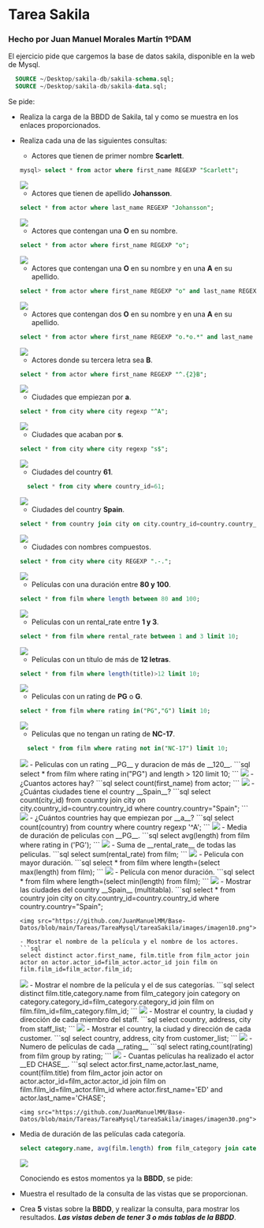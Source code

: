 # Tarea Sakila  

### Hecho por Juan Manuel Morales Martín 1ºDAM  

El ejercicio pide que cargemos la base de datos sakila, disponible en la web de Mysql.

```sql
  SOURCE ~/Desktop/sakila-db/sakila-schema.sql;
  SOURCE ~/Desktop/sakila-db/sakila-data.sql;
```


Se pide:
- Realiza la carga de la BBDD de Sakila, tal y como se muestra en los enlaces proporcionados.
- Realiza cada una de las siguientes consultas:
    - Actores que tienen de primer nombre __Scarlett__.
    ```sql
    mysql> select * from actor where first_name REGEXP "Scarlett";   
    ```
    <img src="https://github.com/JuanManuelMM/Base-Datos/blob/main/Tareas/TareaMysql/tareaSakila/images/imagen1.png">  
    
    - Actores que tienen de apellido __Johansson__.
    ```sql
    select * from actor where last_name REGEXP "Johansson";
    ```
    <img src="https://github.com/JuanManuelMM/Base-Datos/blob/main/Tareas/TareaMysql/tareaSakila/images/imagen2.png">  
    
    - Actores que contengan una __O__ en su nombre.
    
    ```sql
    select * from actor where first_name REGEXP "o";
    ```
    <img src="https://github.com/JuanManuelMM/Base-Datos/blob/main/Tareas/TareaMysql/tareaSakila/images/imagen3.png">  
    
    - Actores que contengan una __O__ en su nombre y en una __A__ en su apellido.
    ```sql
    select * from actor where first_name REGEXP "o" and last_name REGEXP "A";
     ```
    <img src="https://github.com/JuanManuelMM/Base-Datos/blob/main/Tareas/TareaMysql/tareaSakila/images/imagen4.png">  
    
    - Actores que contengan dos __O__ en su nombre y en una __A__ en su apellido.
    ```sql
    select * from actor where first_name REGEXP "o.*o.*" and last_name REGEXP "A";
    ```
    <img src="https://github.com/JuanManuelMM/Base-Datos/blob/main/Tareas/TareaMysql/tareaSakila/images/imagen5.png">  
    
    - Actores donde su tercera letra sea __B__.
    ```sql
    select * from actor where first_name REGEXP "^.{2}B";
    ```
    <img src="https://github.com/JuanManuelMM/Base-Datos/blob/main/Tareas/TareaMysql/tareaSakila/images/imagen6.png">  
    
    - Ciudades que empiezan por __a__.
    ```sql
    select * from city where city regexp "^A";
    ```
    <img src="https://github.com/JuanManuelMM/Base-Datos/blob/main/Tareas/TareaMysql/tareaSakila/images/imagen7.png">  
    
    - Ciudades que acaban por __s__.
    ```sql
    select * from city where city regexp "s$";
    ```
    <img src="https://github.com/JuanManuelMM/Base-Datos/blob/main/Tareas/TareaMysql/tareaSakila/images/imagen8.png">  
    
    - Ciudades del country __61__.
    ```sql
      select * from city where country_id=61;
    ```
    <img src="https://github.com/JuanManuelMM/Base-Datos/blob/main/Tareas/TareaMysql/tareaSakila/images/imagen9.png">  
    
    - Ciudades del country __Spain__.
    ```sql
    select * from country join city on city.country_id=country.country_id where country.country="Spain";
    
    ```
    <img src="https://github.com/JuanManuelMM/Base-Datos/blob/main/Tareas/TareaMysql/tareaSakila/images/imagen10.png">  
    
    - Ciudades con nombres compuestos.
    ```sql
    select * from city where city REGEXP ".-.";
    ```
    <img src="https://github.com/JuanManuelMM/Base-Datos/blob/main/Tareas/TareaMysql/tareaSakila/images/imagen11.png">  
    
    - Películas con una duración entre __80 y 100__.
    ```sql
    select * from film where length between 80 and 100;
    ```
    <img src="https://github.com/JuanManuelMM/Base-Datos/blob/main/Tareas/TareaMysql/tareaSakila/images/imagen12.png">  
    
    - Peliculas con un rental_rate entre __1 y 3__.
    ```sql
    select * from film where rental_rate between 1 and 3 limit 10;
    ```
    <img src="https://github.com/JuanManuelMM/Base-Datos/blob/main/Tareas/TareaMysql/tareaSakila/images/imagen13.png">  
    
    - Películas con un título de más de __12 letras__.
    ```sql
    select * from film where length(title)>12 limit 10;
    ```
    <img src="https://github.com/JuanManuelMM/Base-Datos/blob/main/Tareas/TareaMysql/tareaSakila/images/imagen15.png">  
    
    - Peliculas con un rating de __PG__ o __G__.
    ```sql
    select * from film where rating in("PG","G") limit 10;
    ```
    <img src="https://github.com/JuanManuelMM/Base-Datos/blob/main/Tareas/TareaMysql/tareaSakila/images/imagen14.png">  
    
    - Peliculas que no tengan un rating de __NC-17__.
    ```sql
      select * from film where rating not in("NC-17") limit 10;
    ```
    <img src="https://github.com/JuanManuelMM/Base-Datos/blob/main/Tareas/TareaMysql/tareaSakila/images/imagen16.png">
    - Peliculas con un rating __PG__ y duracion de más de __120__.
    ```sql
    select * from film where rating in("PG") and length > 120 limit 10;
    ```
    <img src="https://github.com/JuanManuelMM/Base-Datos/blob/main/Tareas/TareaMysql/tareaSakila/images/imagen17.png">
    - ¿Cuantos actores hay?
    ```sql
     select count(first_name) from actor;
    ```
    <img src="https://github.com/JuanManuelMM/Base-Datos/blob/main/Tareas/TareaMysql/tareaSakila/images/imagen18.png">
    - ¿Cuántas ciudades tiene el country __Spain__?
    ```sql
    select count(city_id) from country join city 
      on city.country_id=country.country_id 
      where country.country="Spain";
    ```
    <img src="https://github.com/JuanManuelMM/Base-Datos/blob/main/Tareas/TareaMysql/tareaSakila/images/imagen19.png">
    - ¿Cuántos countries hay que empiezan por __a__?
    ```sql
    select count(country) from country where country regexp '^A';
    ```
    <img src="https://github.com/JuanManuelMM/Base-Datos/blob/main/Tareas/TareaMysql/tareaSakila/images/imagen20.png">
    - Media de duración de peliculas con __PG__.
    ```sql
    select avg(length) from film where rating in ('PG');
    ```
    <img src="https://github.com/JuanManuelMM/Base-Datos/blob/main/Tareas/TareaMysql/tareaSakila/images/imagen21.png">
    - Suma de __rental_rate__ de todas las peliculas.
    ```sql
    select sum(rental_rate) from film;
    ```
    <img src="https://github.com/JuanManuelMM/Base-Datos/blob/main/Tareas/TareaMysql/tareaSakila/images/imagen22.png">
    - Pelicula con mayor duración.
    ```sql
    select * from film where length=(select max(length) from film);
    ```
    <img src="https://github.com/JuanManuelMM/Base-Datos/blob/main/Tareas/TareaMysql/tareaSakila/images/imagen23.png">
    - Película con menor duración.
    ```sql
    select * from film where length=(select min(length) from film);
    ```
    <img src="https://github.com/JuanManuelMM/Base-Datos/blob/main/Tareas/TareaMysql/tareaSakila/images/imagen24.png">
    - Mostrar las ciudades del country __Spain__ (multitabla).
    ```sql
    select * from country join city on city.country_id=country.country_id where country.country="Spain";
    
    ```
    <img src="https://github.com/JuanManuelMM/Base-Datos/blob/main/Tareas/TareaMysql/tareaSakila/images/imagen10.png">
    
    - Mostrar el nombre de la película y el nombre de los actores.
    ```sql
    select distinct actor.first_name, film.title from film_actor join actor on actor.actor_id=film_actor.actor_id join film on film.film_id=film_actor.film_id;
    ```
    <img src="https://github.com/JuanManuelMM/Base-Datos/blob/main/Tareas/TareaMysql/tareaSakila/images/imagen25.png">
    - Mostrar el nombre de la película y el de sus categorías.
    ```sql
      select distinct film.title,category.name from film_category join category on category.category_id=film_category.category_id join film on film.film_id=film_category.film_id;
    ```
    <img src="https://github.com/JuanManuelMM/Base-Datos/blob/main/Tareas/TareaMysql/tareaSakila/images/imagen26.png">
    - Mostrar el country, la ciudad y dirección de cada miembro del staff.
    ```sql
    select country, address, city from staff_list;
    ```
    <img src="https://github.com/JuanManuelMM/Base-Datos/blob/main/Tareas/TareaMysql/tareaSakila/images/imagen27.png">
    - Mostrar el country, la ciudad y dirección de cada customer.
    ```sql
    select country, address, city from customer_list;
    ```
    <img src="https://github.com/JuanManuelMM/Base-Datos/blob/main/Tareas/TareaMysql/tareaSakila/images/imagen28.png">
    - Numero de películas de cada __rating__
    ```sql
    select rating,count(rating) from film group by rating;
    ```
    <img src="https://github.com/JuanManuelMM/Base-Datos/blob/main/Tareas/TareaMysql/tareaSakila/images/imagen29.png">
    - Cuantas películas ha realizado el actor __ED CHASE__.
    ```sql
    select actor.first_name,actor.last_name, count(film.title) from film_actor join actor on actor.actor_id=film_actor.actor_id join film on film.film_id=film_actor.film_id where actor.first_name='ED' and actor.last_name='CHASE';
    
    ```
    <img src="https://github.com/JuanManuelMM/Base-Datos/blob/main/Tareas/TareaMysql/tareaSakila/images/imagen30.png">
  
- Media de duración de las películas cada categoría.
    ```sql
    select category.name, avg(film.length) from film_category join category on category.category_id=film_category.category_id join film on film.film_id=film_category.film_id group by category.category_id;
    ```
    <img src="https://github.com/JuanManuelMM/Base-Datos/blob/main/Tareas/TareaMysql/tareaSakila/images/imagen31.png">
    
    Conociendo es estos momentos ya la __BBDD__, se pide:
- Muestra el resultado de la consulta de las vistas que se proporcionan.
- Crea __5__ vistas sobre la __BBDD__, y realizar la consulta, para mostrar los resultados. ___Las vistas deben de tener 3 o más tablas de la BBDD___.
    
    

